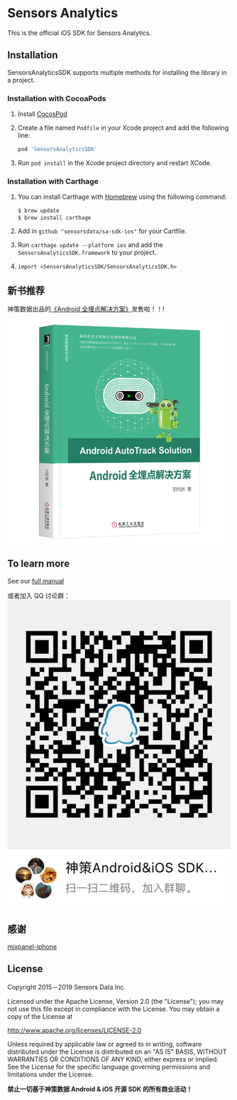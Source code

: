 # Sensors Analytics

This is the official iOS SDK for Sensors Analytics.

## Installation

SensorsAnalyticsSDK supports multiple methods for installing the library in a project.

### Installation with CocoaPods


1. Install [CocosPod](http://cocoapods.org/)

2. Create a file named `Podfile` in your Xcode project and add the following line:

   ```ruby
   pod 'SensorsAnalyticsSDK'
   ```

3. Run `pod install` in the Xcode project directory and restart XCode.



### Installation with Carthage

1. You can install Carthage with [Homebrew](http://brew.sh/) using the following command:

   ```shell
   $ brew update
   $ brew install carthage
   ```

2. Add in `github "sensorsdata/sa-sdk-ios"`  for your Cartfile.

3. Run `carthage update --platform ios` and add the `SensorsAnalyticsSDK.framework` to your project.

4. `import <SensorsAnalyticsSDK/SensorsAnalyticsSDK.h>`

   

## 新书推荐
神策数据出品的[《Android 全埋点解决方案》](https://item.jd.com/12574672.html)发售啦！！!

[![《Android 全埋点解决方案》](screenshots/android_autotrack_book.png)](https://item.jd.com/12574672.html)

## To learn more

See our [full manual](http://www.sensorsdata.cn/manual/ios_sdk.html)

或者加入 QQ 讨论群：<br>
![ QQ 讨论群](screenshots/qrCode.jpeg)

## 感谢
[mixpanel-iphone](https://github.com/mixpanel/mixpanel-iphone) 

## License

Copyright 2015－2019 Sensors Data Inc.

Licensed under the Apache License, Version 2.0 (the "License");
you may not use this file except in compliance with the License.
You may obtain a copy of the License at

http://www.apache.org/licenses/LICENSE-2.0

Unless required by applicable law or agreed to in writing, software
distributed under the License is distributed on an "AS IS" BASIS,
WITHOUT WARRANTIES OR CONDITIONS OF ANY KIND, either express or implied.
See the License for the specific language governing permissions and
limitations under the License.

**禁止一切基于神策数据 Android & iOS 开源 SDK 的所有商业活动！**
